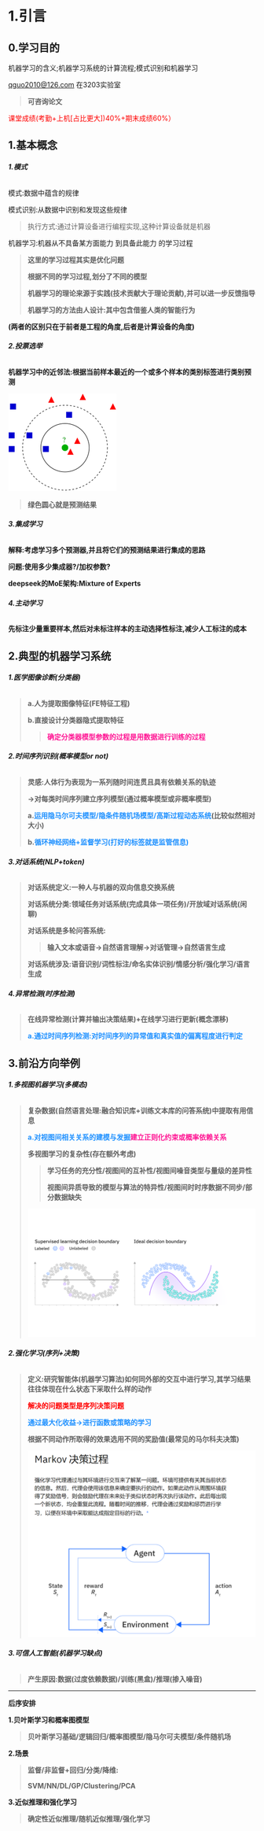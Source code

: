 # **1.引言**

## **0.学习目的**

机器学习的含义;机器学习系统的计算流程;模式识别和机器学习

qguo2010@126.com 在3203实验室

>   **可咨询论文**

<font color=red>课堂成绩(考勤+上机[占比更大])40%+期末成绩60%）</font>

## **1.基本概念**

###### **1.模式**

模式:数据中蕴含的规律

模式识别:从数据中识别和发现这些规律

>   执行方式:通过计算设备进行编程实现,这种计算设备就是机器

机器学习:机器从不具备某方面能力 到具备此能力 的学习过程

>   **这里的学习过程其实是优化问题**
>
>   **根据不同的学习过程,划分了不同的模型**
>
>   **机器学习的理论来源于实践(技术贡献大于理论贡献),并可以进一步反馈指导**
>
>   **机器学习的方法由人设计:其中包含借鉴人类的智能行为**

**(两者的区别只在于前者是工程的角度,后者是计算设备的角度)**

###### **2.投票选举**

**机器学习中的近邻法:根据当前样本最近的一个或多个样本的类别标签进行类别预测**

![img](./assets/220px-KnnClassification.svg.png)

>   **绿色圆心就是预测结果**

###### **3.集成学习**

**解释:考虑学习多个预测器,并且将它们的预测结果进行集成的思路**

**问题:使用多少集成器?/加权参数?**

**deepseek的MoE架构:Mixture of Experts**

###### **4.主动学习**

**先标注少量重要样本,然后对未标注样本的主动选择性标注,减少人工标注的成本**

## **2.典型的机器学习系统**

###### **1.医学图像诊断(分类器)**

>   **a.人为提取图像特征(FE特征工程)**
>
>   **b.直接设计分类器隐式提取特征**
>
>   >   **<font color=Deeppink>确定分类器模型参数的过程是用数据进行训练的过程</font>**

###### **2.时间序列识别(概率模型or not)**

>   **灵感:人体行为表现为一系列随时间连贯且具有依赖关系的轨迹**
>
>   **->对每类时间序列建立序列模型(通过概率模型或非概率模型)**
>
>   **a.<font color=DodgerBlue>运用隐马尔可夫模型/隐条件随机场模型/高斯过程动态系统</font>(比较似然相对大小)**
>
>   **b.<font color=DodgerBlue>循环神经网络+监督学习(打好的标签就是监管信息)</font>**

###### **3.对话系统(NLP+token)**

>   **对话系统定义:一种人与机器的双向信息交换系统**
>
>   **对话系统分类:领域任务对话系统(完成具体一项任务)/开放域对话系统(闲聊)**
>
>   **对话系统是多轮问答系统:**
>
>   >   **输入文本或语音->自然语言理解->对话管理->自然语言生成**
>
>   **对话系统涉及:语音识别/词性标注/命名实体识别/情感分析/强化学习/语言生成**

###### **4.异常检测(时序检测)**

>   **在线异常检测(计算并输出决策结果)+在线学习进行更新(概念漂移)**
>
>   **<font color=DodgerBlue>a.通过时间序列检测:对时间序列的异常值和真实值的偏离程度进行判定</font>**

## **3.前沿方向举例**

###### **1.多视图机器学习(多模态)**

>   **复杂数据(自然语言处理:融合知识库+训练文本库的问答系统)中提取有用信息**
>
>   <font color=DodgerBlue>**a.对视图间相关关系的建模与发掘**</font>**<font color=Deeppink>建立正则化约束或概率依赖关系</font>**
>
>   **多视图学习的复杂性(存在额外考虑)**
>
>   >   **学习任务的充分性/视图间的互补性/视图间噪音类型与量级的差异性**
>   >
>   >   **视图间异质导致的模型与算法的特异性/视图间时时序数据不同步/部分数据缺失**
>
>   ![可能使用的多视图学习原理](./assets/image.png)

###### **2.强化学习(序列+决策)**

>   **定义:研究智能体(机器学习算法)如何同外部的交互中进行学习,其学习结果往往体现在什么状态下采取什么样的动作**
>
>   **<font color=red>解决的问题类型是序列决策问题</font>**
>
>   **<font color=DodgerBlue>通过最大化收益->进行函数或策略的学习</font>**
>
>   **根据不同动作所取得的效果选用不同的奖励值(最常见的马尔科夫决策)**
>
>   ![image-20250206081531035](./assets/image-20250206081531035.png)

###### **3.可信人工智能(机器学习缺点)**

>   **产生原因:数据(过度依赖数据)/训练(黑盒)/推理(掺入噪音)**

****

**后序安排**

**1.贝叶斯学习和概率图模型**

>   **贝叶斯学习基础/逻辑回归/概率图模型/隐马尔可夫模型/条件随机场**

**2.场景**

>   **监督/非监督+回归/分类/降维:**
>
>   **SVM/NN/DL/GP/Clustering/PCA**

**3.近似推理和强化学习**

>   **确定性近似推理/随机近似推理/强化学习**